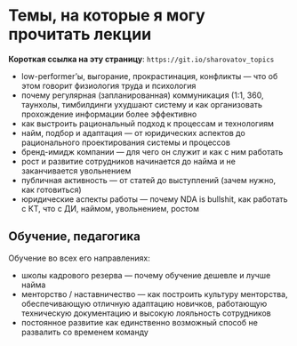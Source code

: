 # Темы, на которые я могу прочитать лекции

**Короткая ссылка на эту страницу**: `https://git.io/sharovatov_topics`

- low-performer’ы, выгорание, прокрастинация, конфликты — что об этом говорит физиология труда и психология
- почему регулярная (запланированная) коммуникация (1:1, 360, таунхолы, тимбилдинги ухудшают систему и как организовать прохождение информации более эффективно
- как выстроить рациональный подход к процессам и технологиям
- найм, подбор и адаптация — от юридических аспектов до рационального проектирования системы и процессов
- бренд-имидж компании — для чего он служит и как с ним работать
- рост и развитие сотрудников начинается до найма и не заканчивается увольнением
- публичная активность — от статей до выступлений (зачем нужно, как готовиться)
- юридические аспекты работы — почему NDA is bullshit, как работать с КТ, что с ДИ, наймом, увольнением, ростом

## Обучение, педагогика

Обучение во всех его направлениях:
- школы кадрового резерва — почему обучение дешевле и лучше найма
- менторство / наставничество — как построить культуру менторства, обеспечивающую отличную адаптацию новичков, работающую техническую документацию и высокую лояльность сотрудников
- постоянное развитие как единственно возможный способ не развалить со временем команду

